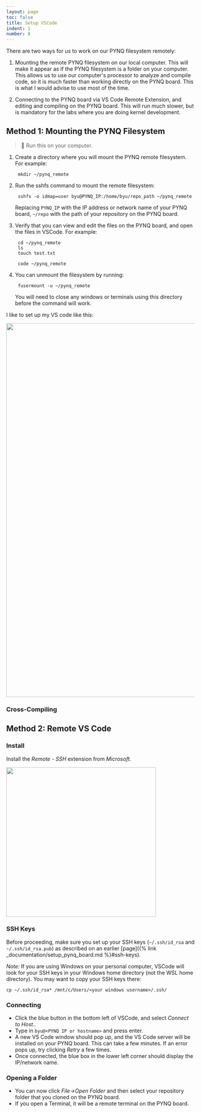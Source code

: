```yaml
---
layout: page
toc: false
title: Setup VSCode
indent: 1
number: 8
---
```


There are two ways for us to work on our PYNQ filesystem remotely:

1. Mounting the remote PYNQ filesystem on our local computer.  This will make it appear as if the PYNQ filesystem is a folder on your computer. This allows us to use our computer's processor to analyze and compile code, so it is much faster than working directly on the PYNQ board.  This is what I would advise to use most of the time.

1. Connecting to the PYNQ board via VS Code Remote Extension, and editing and compiling on the PYNQ board.  This will run much slower, but is mandatory for the labs where you are doing kernel development.

## Method 1: Mounting the PYNQ Filesystem

> 📝 Run this on your computer.

1. Create a directory where you will mount the PYNQ remote filesystem.  For example:

        mkdir ~/pynq_remote

1. Run the sshfs command to mount the remote filesystem:

        sshfs -o idmap=user byu@PYNQ_IP:/home/byu/repo_path ~/pynq_remote
        
    Replacing `PYNQ_IP` with the IP address or network name of your PYNQ board, `~/repo` with the path of your repository on the PYNQ board.

1. Verify that you can view and edit the files on the PYNQ board, and open the files in VSCode.  For example:

        cd ~/pynq_remote
        ls
        touch test.txt
        
        code ~/pynq_remote


1. You can unmount the filesystem by running:

        fusermount -u ~/pynq_remote

    You will need to close any windows or terminals using this directory before the command will work.

I like to set up my VS code like this:

<img src="{% link media/setup/sshfs_vscode.png %}" width="1000">

### Cross-Compiling

## Method 2: Remote VS Code

### Install

Install the *Remote - SSH* extension from *Microsoft*. 

<img src="{% link media/setup/vscoderemoteextensionssh.jpg %}" width="400">

### SSH Keys
Before proceeding, make sure you set up your SSH keys (`~/.ssh/id_rsa` and `~/.ssh/id_rsa.pub`) as described on an earlier [page]({% link _documentation/setup_pynq_board.md %}#ssh-keys).  

*Note:* If you are using Windows on your personal computer, VSCode will look for your SSH keys in your Windows home directory (not the WSL home directory).  You may want to copy your SSH keys there:

    cp ~/.ssh/id_rsa* /mnt/c/Users/<your windows username>/.ssh/


### Connecting 
  - Click the blue button in the bottom left of VSCode, and select *Connect to Host..*
  - Type in `byu@<PYNQ IP or hostname>` and press enter.
  - A new VS Code window should pop up, and the VS Code server will be installed on your PYNQ board.  This can take a few minutes.  If an error pops up, try clicking *Retry* a few times.
  - Once connected, the blue box in the lower left corner should display the IP/network name.

### Opening a Folder
  - You can now click *File->Open Folder* and then select your repository folder that you cloned on the PYNQ board.
  - If you open a Terminal, it will be a remote terminal on the PYNQ board.